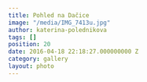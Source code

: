 ```yaml
---
title: Pohled na Dačice
image: "/media/IMG_7413u.jpg"
author: katerina-polednikova
tags: []
position: 20
date: 2016-04-18 22:18:27.000000000 Z
category: gallery
layout: photo
---
```

